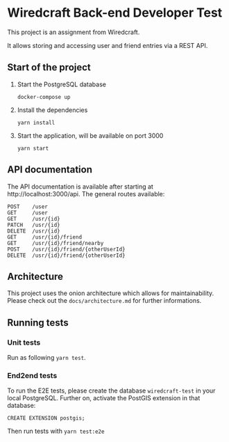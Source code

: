 # Wiredcraft Back-end Developer Test

This project is an assignment from Wiredcraft. 

It allows storing and accessing user and friend entries via a REST API.

## Start of the project

1. Start the PostgreSQL database
   
   `docker-compose up`
   
2. Install the dependencies
   
   `yarn install`
   
2. Start the application, will be available on port 3000
   
   `yarn start`
   
## API documentation

The API documentation is available after starting at http://localhost:3000/api.
The general routes available:

```
POST    /user
GET     /user
GET     /usr/{id}
PATCH   /usr/{id}
DELETE  /usr/{id}
GET     /usr/{id}/friend
GET     /usr/{id}/friend/nearby
POST    /usr/{id}/friend/{otherUserId}
DELETE  /usr/{id}/friend/{otherUserId}
```

## Architecture

This project uses the onion architecture which allows for maintainability.
Please check out the `docs/architecture.md` for further informations.


## Running tests

### Unit tests

Run as following `yarn test`.

### End2end tests

To run the E2E tests, please create the database `wiredcraft-test` in your local PostgreSQL.
Further on, activate the PostGIS extension in that database:

`CREATE EXTENSION postgis;`

Then run tests with `yarn test:e2e`
